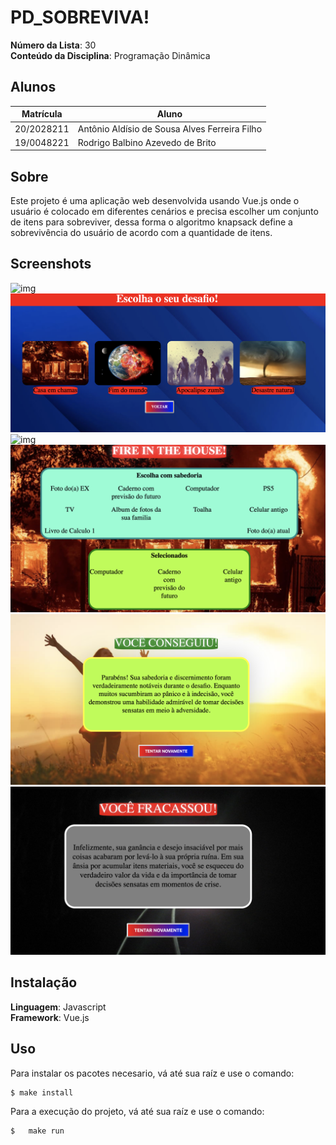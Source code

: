 # PD_SOBREVIVA!

**Número da Lista**: 30 <br>
**Conteúdo da Disciplina**: Programação Dinâmica <br>

## Alunos
|Matrícula | Aluno |
| -- | -- |
| 20/2028211  |  Antônio Aldísio de Sousa Alves Ferreira Filho |
| 19/0048221  |  Rodrigo Balbino Azevedo de Brito |

## Sobre

Este projeto é uma aplicação web desenvolvida usando Vue.js onde o usuário é colocado em diferentes cenários e precisa escolher um conjunto de itens para sobreviver, dessa forma o algoritmo knapsack define a sobrevivência do usuário de acordo com a quantidade de itens.

## Screenshots
![img](./src/assets/readme/tela_inicial.png)
![img](./src/assets/readme/tela_escolha.png)
![img](./src/assets/readme/exemplo_texto.png)
![img](./src/assets/readme/tela_escolhas.png)
![img](./src/assets/readme/final_sucesso.png)
![img](./src/assets/readme/final_morte.png)



## Instalação
**Linguagem**: Javascript <br>
**Framework**: Vue.js <br>

## Uso

Para instalar os pacotes necesario, vá até sua raíz e use o comando:

```
$ make install
```

Para a execução do projeto, vá até sua raíz e use o comando:
```
$   make run
```

